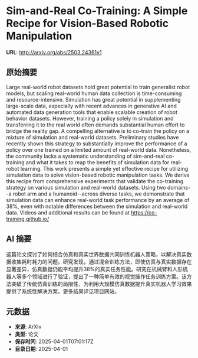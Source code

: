 # Sim-and-Real Co-Training: A Simple Recipe for Vision-Based Robotic Manipulation

**URL**: http://arxiv.org/abs/2503.24361v1

## 原始摘要

Large real-world robot datasets hold great potential to train generalist
robot models, but scaling real-world human data collection is time-consuming
and resource-intensive. Simulation has great potential in supplementing
large-scale data, especially with recent advances in generative AI and
automated data generation tools that enable scalable creation of robot behavior
datasets. However, training a policy solely in simulation and transferring it
to the real world often demands substantial human effort to bridge the reality
gap. A compelling alternative is to co-train the policy on a mixture of
simulation and real-world datasets. Preliminary studies have recently shown
this strategy to substantially improve the performance of a policy over one
trained on a limited amount of real-world data. Nonetheless, the community
lacks a systematic understanding of sim-and-real co-training and what it takes
to reap the benefits of simulation data for real-robot learning. This work
presents a simple yet effective recipe for utilizing simulation data to solve
vision-based robotic manipulation tasks. We derive this recipe from
comprehensive experiments that validate the co-training strategy on various
simulation and real-world datasets. Using two domains--a robot arm and a
humanoid--across diverse tasks, we demonstrate that simulation data can enhance
real-world task performance by an average of 38%, even with notable differences
between the simulation and real-world data. Videos and additional results can
be found at https://co-training.github.io/


## AI 摘要

这篇论文探讨了如何结合仿真和真实世界数据共同训练机器人策略，以解决真实数据收集耗时耗力的问题。研究发现，通过混合训练方法，即使仿真与真实数据存在显著差异，仿真数据仍能平均提升38%的真实任务性能。研究在机械臂和人形机器人等多个领域进行了验证，提出了一种简单有效的视觉操作任务训练方案。该方法突破了传统仿真训练的局限性，为利用大规模仿真数据提升真实机器人学习效果提供了系统性解决方案。更多结果详见项目网站。

## 元数据

- **来源**: ArXiv
- **类型**: 论文
- **保存时间**: 2025-04-01T07:01:17Z
- **目录日期**: 2025-04-01
